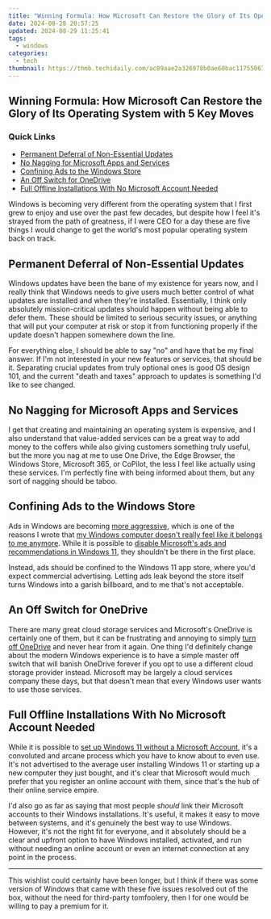 ```yaml
---
title: "Winning Formula: How Microsoft Can Restore the Glory of Its Operating System with 5 Key Moves"
date: 2024-08-28 20:57:25
updated: 2024-08-29 11:25:41
tags:
  - windows
categories:
  - tech
thumbnail: https://thmb.techidaily.com/ac89aae2a326978b0ae60bac11755067574f83eed6bc1f4ab82f533632f5d39e.jpg
---
```


## Winning Formula: How Microsoft Can Restore the Glory of Its Operating System with 5 Key Moves

### Quick Links

* [Permanent Deferral of Non-Essential Updates](https://vimeo-videos.techidaily.com/slicing-sequences-smoothly-effective-ways-to-trim-vimeo-video-lengths/)
* [No Nagging for Microsoft Apps and Services](https://fox-boxes.techidaily.com/2024-approved-the-subscribers-manual-engaging-on-social-media-platforms/)
* [Confining Ads to the Windows Store](https://fox-glue.techidaily.com/blending-binaries-digital-photographic-techniques/)
* [An Off Switch for OneDrive](https://youtube-videos.techidaily.com/in-2024-editorprime-design/)
* [Full Offline Installations With No Microsoft Account Needed](https://tech-savvy.techidaily.com/from-gpt-1-to-gpt-4-an-in-depth-analysis/)

 Windows is becoming very different from the operating system that I first grew to enjoy and use over the past few decades, but despite how I feel it's strayed from the path of greatness, if I were CEO for a day these are five things I would change to get the world's most popular operating system back on track.

##  Permanent Deferral of Non-Essential Updates

 Windows updates have been the bane of my existence for years now, and I really think that Windows needs to give users much better control of what updates are installed and when they're installed. Essentially, I think only absolutely mission-critical updates should happen without being able to defer them. These should be limited to serious security issues, or anything that will put your computer at risk or stop it from functioning properly if the update doesn't happen somewhere down the line.

 For everything else, I should be able to say "no" and have that be my final answer. If I'm not interested in your new features or services, that should be it. Separating crucial updates from truly optional ones is good OS design 101, and the current "death and taxes" approach to updates is something I'd like to see changed.

##  No Nagging for Microsoft Apps and Services

 I get that creating and maintaining an operating system is expensive, and I also understand that value-added services can be a great way to add money to the coffers while also giving customers something truly useful, but the more you nag at me to use One Drive, the Edge Browser, the Windows Store, Microsoft 365, or CoPilot, the less I feel like actually using these services. I'm perfectly fine with being informed about them, but any sort of nagging should be taboo.

##  Confining Ads to the Windows Store

 Ads in Windows are becoming [more aggressive](https://instagram-video-files.techidaily.com/new-in-2024-essential-app-picks-best-10-editors-to-transform-reels/), which is one of the reasons I wrote that [my Windows computer doesn't really feel like it belongs to me anymore](https://some-approaches.techidaily.com/2024-approved-the-artisans-handbook-to-photomontage-creation/). While it is possible to [disable Microsoft's ads and recommendations in Windows 11](https://screen-mirror.techidaily.com/how-to-cast-apple-iphone-14-to-chromecast-drfone-by-drfone-ios/), they shouldn't be there in the first place.

 Instead, ads should be confined to the Windows 11 app store, where you'd expect commercial advertising. Letting ads leak beyond the store itself turns Windows into a garish billboard, and to me that's not acceptable.

##  An Off Switch for OneDrive

 There are many great cloud storage services and Microsoft's OneDrive is certainly one of them, but it can be frustrating and annoying to simply [turn off OneDrive](https://some-knowledge.techidaily.com/explore-the-best-8-web-sites-for-accessing-3d-text-psds-for-2024/) and never hear from it again. One thing I'd definitely change about the modern Windows experience is to have a simple master off switch that will banish OneDrive forever if you opt to use a different cloud storage provider instead. Microsoft may be largely a cloud services company these days, but that doesn't mean that every Windows user wants to use those services.

##  Full Offline Installations With No Microsoft Account Needed

 While it is possible to [set up Windows 11 without a Microsoft Account](https://fox-friendly.techidaily.com/updated-asus-mg28uq-elevating-your-visual-experience-to-new-heights-for-2024/), it's a convoluted and arcane process which you have to know about to even use. It's not advertised to the average user installing Windows 11 or starting up a new computer they just bought, and it's clear that Microsoft would much prefer that you register an online account with them, since that's the hub of their online service empire.

 I'd also go as far as saying that most people _should_ link their Microsoft accounts to their Windows installations. It's useful, it makes it easy to move between systems, and it's genuinely the best way to use Windows. However, it's not the right fit for everyone, and it absolutely should be a clear and upfront option to have Windows installed, activated, and run without needing an online account or even an internet connection at any point in the process.

---

 This wishlist could certainly have been longer, but I think if there was some version of Windows that came with these five issues resolved out of the box, without the need for third-party tomfoolery, then I for one would be willing to pay a premium for it.

<ins class="adsbygoogle"
     style="display:block"
     data-ad-format="autorelaxed"
     data-ad-client="ca-pub-7571918770474297"
     data-ad-slot="1223367746"></ins>



<ins class="adsbygoogle"
     style="display:block"
     data-ad-client="ca-pub-7571918770474297"
     data-ad-slot="8358498916"
     data-ad-format="auto"
     data-full-width-responsive="true"></ins>
